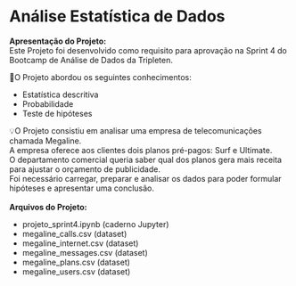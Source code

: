# Análise Estatística de Dados

**Apresentação do Projeto:**<br>
Este Projeto foi desenvolvido como requisito para aprovação na Sprint 4 do Bootcamp de Análise de Dados da Tripleten.<br>

🧩O Projeto abordou os seguintes conhecimentos:
* Estatística descritiva
* Probabilidade
* Teste de hipóteses

💡O Projeto consistiu em analisar uma empresa de telecomunicações chamada Megaline.<br>
A empresa oferece aos clientes dois planos pré-pagos: Surf e Ultimate.<br>
O departamento comercial queria saber qual dos planos gera mais receita para ajustar o orçamento de publicidade.<br>
Foi necessário carregar, preparar e analisar os dados para poder formular hipóteses e apresentar uma conclusão. 
<br><br>
**Arquivos do Projeto:**
- projeto_sprint4.ipynb (caderno Jupyter)
- megaline_calls.csv (dataset)
- megaline_internet.csv (dataset)
- megaline_messages.csv (dataset)
- megaline_plans.csv (dataset)
- megaline_users.csv (dataset)







